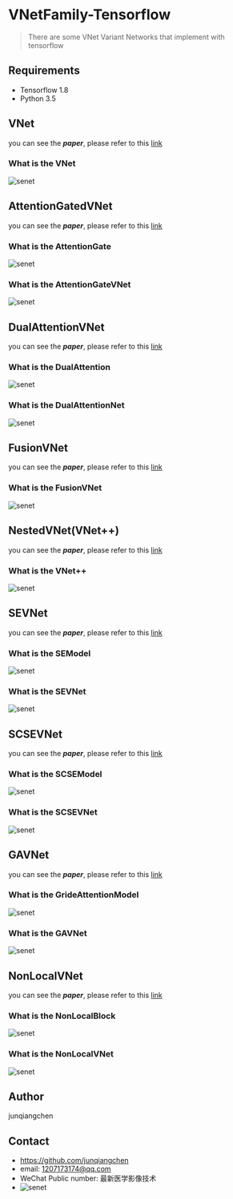 # VNetFamily-Tensorflow
> There are some VNet Variant Networks that implement with tensorflow

## Requirements
* Tensorflow 1.8
* Python 3.5

## VNet
you can see the ***paper***, please refer to this [link](http://campar.in.tum.de/pub/milletari2016Vnet/milletari2016Vnet.pdf)
### What is the VNet
![senet](./assests/3dVNet.png)

## AttentionGatedVNet
you can see the ***paper***, please refer to this [link](https://openreview.net/pdf?id=BJtn7-3sM)
### What is the AttentionGate
![senet](./assests/AGModel.PNG)
### What is the AttentionGateVNet
![senet](./assests/AGVnet.PNG)

## DualAttentionVNet
you can see the ***paper***, please refer to this [link](https://arxiv.org/abs/1809.02983)
### What is the DualAttention
![senet](./assests/dual_attention_model.PNG)
### What is the DualAttentionNet
![senet](./assests/dual_attention_net.PNG)

## FusionVNet
you can see the ***paper***, please refer to this [link](https://hal-univ-bourgogne.archives-ouvertes.fr/hal-02060222/document)
### What is the FusionVNet
![senet](./assests/FusionVnet.bmp)

## NestedVNet(VNet++)
you can see the ***paper***, please refer to this [link](https://arxiv.org/abs/1807.10165)
### What is the VNet++
![senet](./assests/Vnet++.PNG)

## SEVNet
you can see the ***paper***, please refer to this [link](https://arxiv.org/abs/1709.01507)
### What is the SEModel
![senet](./assests/SEModel.png)
### What is the SEVNet
![senet](./assests/SEVNet.png)

## SCSEVNet
you can see the ***paper***, please refer to this [link](https://arxiv.org/abs/1803.02579)
### What is the SCSEModel
![senet](./assests/scSE.PNG)
### What is the SCSEVNet
![senet](./assests/scSEVnet.png)

## GAVNet
you can see the ***paper***, please refer to this [link](https://arxiv.org/abs/1907.12930)
### What is the GrideAttentionModel
![senet](./assests/GrideAttention.png)
### What is the GAVNet
![senet](./assests/GAVnet.png)

## NonLocalVNet
you can see the ***paper***, please refer to this [link](http://openaccess.thecvf.com/content_cvpr_2018/papers/Wang_Non-Local_Neural_Networks_CVPR_2018_paper.pdf)
### What is the NonLocalBlock
![senet](./assests/NonLocal.PNG)
### What is the NonLocalVNet
![senet](./assests/NonLocalVNet.png)

## Author
junqiangchen

## Contact
* https://github.com/junqiangchen
* email: 1207173174@qq.com
* WeChat Public number: 最新医学影像技术
* ![senet](./assests/wetchatnumber.jpg)
